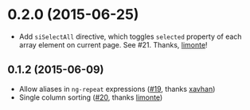 # 0.2.0 (2015-06-25)

- Add `siSelectAll` directive, which toggles `selected` property of each array
element on current page. See #21. Thanks, [limonte](https://github.com/limonte)!

## 0.1.2 (2015-06-09)

- Allow aliases in `ng-repeat` expressions ([#19](https://github.com/simplicitylabs/si-table/pull/19), thanks [xavhan](https://github.com/xavhan))
- Single column sorting ([#20](https://github.com/simplicitylabs/si-table/pull/20), thanks [limonte](https://github.com/limonte))
